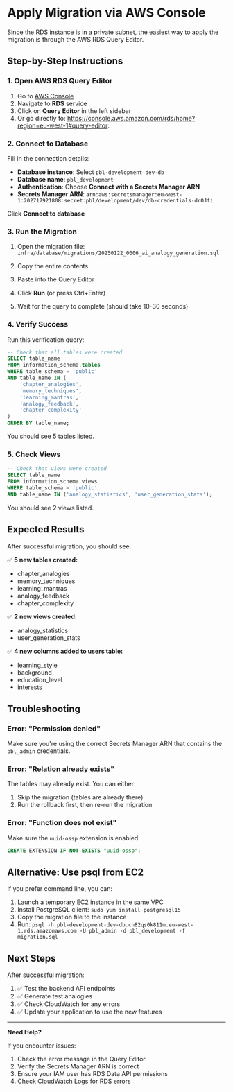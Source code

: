 # Apply Migration via AWS Console

Since the RDS instance is in a private subnet, the easiest way to apply the migration is through the AWS RDS Query Editor.

## Step-by-Step Instructions

### 1. Open AWS RDS Query Editor

1. Go to [AWS Console](https://console.aws.amazon.com/)
2. Navigate to **RDS** service
3. Click on **Query Editor** in the left sidebar
4. Or go directly to: https://console.aws.amazon.com/rds/home?region=eu-west-1#query-editor:

### 2. Connect to Database

Fill in the connection details:

- **Database instance**: Select `pbl-development-dev-db`
- **Database name**: `pbl_development`
- **Authentication**: Choose **Connect with a Secrets Manager ARN**
- **Secrets Manager ARN**: `arn:aws:secretsmanager:eu-west-1:202717921808:secret:pbl/development/dev/db-credentials-drOJfi`

Click **Connect to database**

### 3. Run the Migration

1. Open the migration file: `infra/database/migrations/20250122_0006_ai_analogy_generation.sql`

2. Copy the entire contents

3. Paste into the Query Editor

4. Click **Run** (or press Ctrl+Enter)

5. Wait for the query to complete (should take 10-30 seconds)

### 4. Verify Success

Run this verification query:

```sql
-- Check that all tables were created
SELECT table_name 
FROM information_schema.tables 
WHERE table_schema = 'public' 
AND table_name IN (
    'chapter_analogies',
    'memory_techniques',
    'learning_mantras',
    'analogy_feedback',
    'chapter_complexity'
)
ORDER BY table_name;
```

You should see 5 tables listed.

### 5. Check Views

```sql
-- Check that views were created
SELECT table_name 
FROM information_schema.views 
WHERE table_schema = 'public' 
AND table_name IN ('analogy_statistics', 'user_generation_stats');
```

You should see 2 views listed.

## Expected Results

After successful migration, you should see:

✅ **5 new tables created:**
- chapter_analogies
- memory_techniques
- learning_mantras
- analogy_feedback
- chapter_complexity

✅ **2 new views created:**
- analogy_statistics
- user_generation_stats

✅ **4 new columns added to users table:**
- learning_style
- background
- education_level
- interests

## Troubleshooting

### Error: "Permission denied"

Make sure you're using the correct Secrets Manager ARN that contains the `pbl_admin` credentials.

### Error: "Relation already exists"

The tables may already exist. You can either:
1. Skip the migration (tables are already there)
2. Run the rollback first, then re-run the migration

### Error: "Function does not exist"

Make sure the `uuid-ossp` extension is enabled:
```sql
CREATE EXTENSION IF NOT EXISTS "uuid-ossp";
```

## Alternative: Use psql from EC2

If you prefer command line, you can:

1. Launch a temporary EC2 instance in the same VPC
2. Install PostgreSQL client: `sudo yum install postgresql15`
3. Copy the migration file to the instance
4. Run: `psql -h pbl-development-dev-db.cn82qs0k811m.eu-west-1.rds.amazonaws.com -U pbl_admin -d pbl_development -f migration.sql`

## Next Steps

After successful migration:

1. ✅ Test the backend API endpoints
2. ✅ Generate test analogies
3. ✅ Check CloudWatch for any errors
4. ✅ Update your application to use the new features

---

**Need Help?**

If you encounter issues:
1. Check the error message in the Query Editor
2. Verify the Secrets Manager ARN is correct
3. Ensure your IAM user has RDS Data API permissions
4. Check CloudWatch Logs for RDS errors
